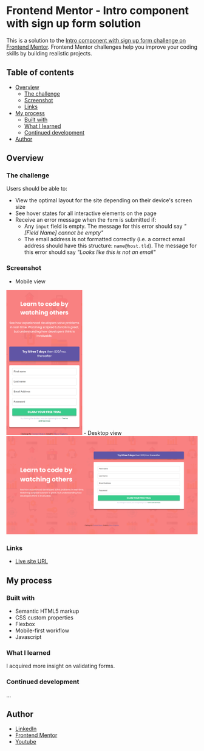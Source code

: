 # Frontend Mentor - Intro component with sign up form solution

This is a solution to the [Intro component with sign up form challenge on Frontend Mentor](https://www.frontendmentor.io/challenges/intro-component-with-signup-form-5cf91bd49edda32581d28fd1). Frontend Mentor challenges help you improve your coding skills by building realistic projects. 

## Table of contents

- [Overview](#overview)
  - [The challenge](#the-challenge)
  - [Screenshot](#screenshot)
  - [Links](#links)
- [My process](#my-process)
  - [Built with](#built-with)
  - [What I learned](#what-i-learned)
  - [Continued development](#continued-development)
- [Author](#author)

## Overview

### The challenge

Users should be able to:

- View the optimal layout for the site depending on their device's screen size
- See hover states for all interactive elements on the page
- Receive an error message when the `form` is submitted if:
  - Any `input` field is empty. The message for this error should say *"[Field Name] cannot be empty"*
  - The email address is not formatted correctly (i.e. a correct email address should have this structure: `name@host.tld`). The message for this error should say *"Looks like this is not an email"*

### Screenshot
   
- Mobile view   
<img src="./docs/images/mobile-screenshot.png" alt="drawing" width="200"/>  
- Desktop view 
<img src="./docs/images/desktop-screenshot.png" alt="drawing" width="600"/>

### Links

- [Live site URL](https://marco-create.github.io/Frontend-mentor--challenge2/)

## My process

### Built with

- Semantic HTML5 markup
- CSS custom properties
- Flexbox
- Mobile-first workflow
- Javascript   
  

### What I learned

I acquired more insight on validating forms.

### Continued development
...


## Author

- [LinkedIn](https://www.linkedin.com/in/marco-ninghetto/)
- [Frontend Mentor](https://www.frontendmentor.io/profile/marco-create)
- [Youtube](https://www.youtube.com/channel/UCRHlXD6UZLXxejP_OvWTnbw)
